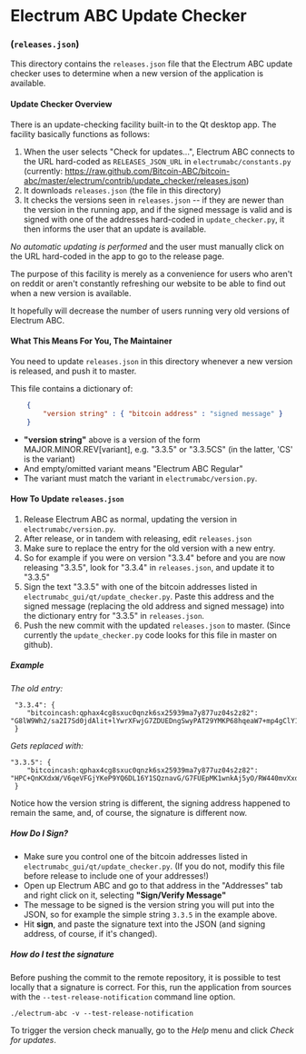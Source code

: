 # Electrum ABC Update Checker
### (`releases.json`)

This directory contains the `releases.json` file that the Electrum ABC update checker uses to determine when a new version of the application is available.

#### Update Checker Overview
There is an update-checking facility built-in to the Qt desktop app. The facility basically functions as follows:

1. When the user selects "Check for updates...", Electrum ABC connects to the URL hard-coded as `RELEASES_JSON_URL`
   in `electrumabc/constants.py` (currently: https://raw.github.com/Bitcoin-ABC/bitcoin-abc/master/electrum/contrib/update_checker/releases.json)
2. It downloads `releases.json` (the file in this directory)
3. It checks the versions seen in `releases.json` -- if they are newer than the version in the running app, and if the signed message is valid and is signed with one of the addresses hard-coded in `update_checker.py`, it then informs the user that an update is available.

*No automatic updating is performed* and the user must manually click on the URL hard-coded in the app to go to the release page.

The purpose of this facility is merely as a convenience for users who aren't on reddit or aren't constantly refreshing our website to be able to find out when a new version is available.

It hopefully will decrease the number of users running very old versions of Electrum ABC.

#### What This Means For You, The Maintainer
You need to update `releases.json` in this directory whenever a new version is released, and push it to master.

This file contains a dictionary of:
```json
    {
        "version string" : { "bitcoin address" : "signed message" }
    }
```
- **"version string"** above is a version of the form MAJOR.MINOR.REV[variant], e.g. "3.3.5" or "3.3.5CS" (in the latter, 'CS' is the variant)
- And empty/omitted variant means "Electrum ABC Regular"
- The variant must match the variant in `electrumabc/version.py`.


#### How To Update `releases.json`

  1. Release Electrum ABC as normal, updating the version in `electrumabc/version.py`.
  2. After release, or in tandem with releasing, edit `releases.json`
  3. Make sure to replace the entry for the old version with a new entry.
  4. So for example if you were on version "3.3.4" before and you are now releasing "3.3.5", look for "3.3.4" in `releases.json`, and update it to "3.3.5"
  5. Sign the text "3.3.5" with one of the bitcoin addresses listed in `electrumabc_gui/qt/update_checker.py`.  Paste this address and the signed message (replacing the old address and signed message) into the dictionary entry for "3.3.5" in `releases.json`.
  6. Push the new commit with the updated `releases.json` to master. (Since currently the `update_checker.py` code looks for this file in master on github).

##### Example
*The old entry:*

     "3.3.4": {
     	"bitcoincash:qphax4cg8sxuc0qnzk6sx25939ma7y877uz04s2z82": "G8lW9Wh2/sa2I7Sd0jdAlit+lYwrXFwjG7ZDUEDngSwyPAT29YMKP68hqeaW7+mp4gClY1+qPIAQsFqzPtoMbTw="
     }

*Gets replaced with:*

    "3.3.5": {
     	"bitcoincash:qphax4cg8sxuc0qnzk6sx25939ma7y877uz04s2z82": "HPC+QnKXdxW/V6qeVFGjYKeP9YQ6DL16Y1SQznavG/G7FUEpMK1wnkAj5yO/RW440mvXxds1PpS35RaEMtvbgJw="
     }

Notice how the version string is different, the signing address happened to remain the same, and, of course, the signature is different now.

##### How Do I Sign?

- Make sure you control one of the bitcoin addresses listed in `electrumabc_gui/qt/update_checker.py`.  (If you do not, modify this file before release to include one of your addresses!)
-  Open up Electrum ABC and go to that address in the "Addresses" tab and right click on it, selecting **"Sign/Verify Message"**
-  The message to be signed is the version string you will put into the JSON, so for example the simple string `3.3.5` in the example above.
-  Hit **sign**, and paste the signature text into the JSON (and signing address, of course, if it's changed).

##### How do I test the signature

Before pushing the commit to the remote repository, it is possible to test locally that a signature is correct.
For this, run the application from sources with the `--test-release-notification` command line option.

```shell
./electrum-abc -v --test-release-notification
```

To trigger the version check manually, go to the *Help* menu and click *Check for updates*.

